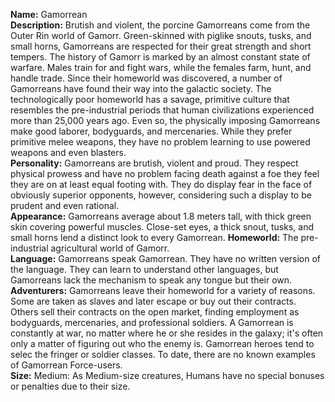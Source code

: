 **Name:** Gamorrean  
**Description:** Brutish and violent, the porcine Gamorreans come from the Outer Rin world of Gamorr. Green-skinned with piglike snouts, tusks, and small horns, Gamorreans are respected for their great strength and short tempers. The history of Gamorr is marked by an almost constant state of warfare. Males train for and fight wars, while the females farm, hunt, and handle trade. Since their homeworld was discovered, a number of Gamorreans have found their way into the galactic society. The technologically poor homeworld has a savage, primitive culture that resembles the pre-industrial periods that human civilizations experienced more than 25,000 years ago. Even so, the physically imposing Gamorreans make good laborer, bodyguards, and mercenaries. While they prefer primitive melee weapons, they have no problem learning to use powered weapons and even blasters.  
**Personality:** Gamorreans are brutish, violent and proud. They respect physical prowess and have no problem facing death against a foe they feel they are on at least equal footing with. They do display fear in the face of obviously superior opponents, however, considering such a display to be prudent and even rational.  
**Appearance:** Gamorreans average about 1.8 meters tall, with thick green skin covering powerful muscles. Close-set eyes, a thick snout, tusks, and small horns lend a distinct look to every Gamorrean. 
**Homeworld:** The pre-industrial agricultural world of Gamorr.  
**Language:** Gamorreans speak Gamorrean. They have no written version of the language. They can learn to understand other languages, but Gamorreans lack the mechanism to speak any tongue but their own.  
**Adventurers:** Gamorreans leave their homeworld for a variety of reasons. Some are taken as slaves and later escape or buy out their contracts. Others sell their contracts on the open market, finding employment as bodyguards, mercenaries, and professional soldiers. A Gamorrean is constantly at war, no matter where he or she resides in the galaxy; it's often only a matter of figuring out who the enemy is. Gamorrean heroes tend to selec the fringer or soldier classes. To date, there are no known examples of Gamorrean Force-users.  
**Size:** Medium: As Medium-size creatures, Humans have no special bonuses or penalties due to their size.